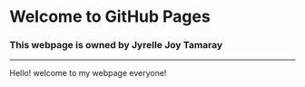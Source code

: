 # Welcome to GitHub Pages

### This webpage is owned by Jyrelle Joy Tamaray
--------------------
Hello! welcome to my webpage everyone!
